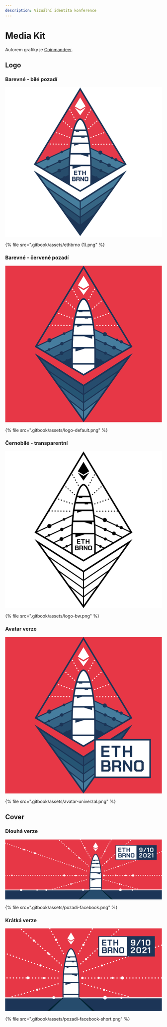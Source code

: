 ```yaml
---
description: Vizuální identita konference
---
```


# Media Kit

Autorem grafiky je [Coinmandeer](https://twitter.com/keenofcoin).

## Logo

### Barevné - bílé pozadí

![](.gitbook/assets/ethbrno%20%281%29.png)

{% file src=".gitbook/assets/ethbrno \(1\).png" %}

### Barevné - červené pozadí

![](.gitbook/assets/logo-default.png)

{% file src=".gitbook/assets/logo-default.png" %}

### Černobílé - transparentní

![](.gitbook/assets/logo-bw.png)

{% file src=".gitbook/assets/logo-bw.png" %}

### Avatar verze

![](.gitbook/assets/avatar-univerzal.png)

{% file src=".gitbook/assets/avatar-univerzal.png" %}

## Cover

### Dlouhá verze

![](.gitbook/assets/pozadi-facebook.png)

{% file src=".gitbook/assets/pozadi-facebook.png" %}

### Krátká verze

![](.gitbook/assets/pozadi-facebook-short.png)

{% file src=".gitbook/assets/pozadi-facebook-short.png" %}

